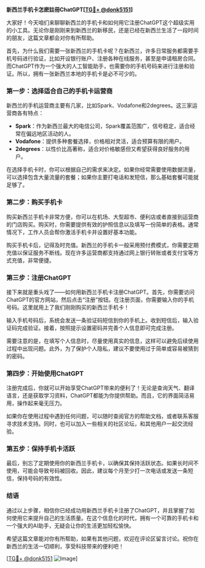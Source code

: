 **新西兰手机卡怎麽註冊ChatGPT[[TG💪+ @donk5151](https://t.me/s/donk5151)]**

大家好！今天咱们来聊聊新西兰的手机卡和如何用它注册ChatGPT这个超级实用的小工具。无论你是刚刚来到新西兰的新移民，还是已经在新西兰生活了一段时间的朋友，这篇文章都会对你有所帮助。

首先，为什么我们需要一张新西兰的手机卡呢？在新西兰，许多日常服务都需要手机号码进行验证，比如开设银行账户、注册各种在线服务，甚至是申请租房合同。而ChatGPT作为一个强大的人工智能助手，也需要你的手机号码来进行注册和验证。所以，拥有一张新西兰本地的手机卡是必不可少的。

### **第一步：选择适合自己的手机卡运营商**

新西兰的手机运营商主要有几家，比如Spark、Vodafone和2degrees。这三家运营商各有特点：

- **Spark**：作为新西兰最大的电信公司，Spark覆盖范围广，信号稳定，适合经常在偏远地区活动的人。
- **Vodafone**：提供多种套餐选择，价格相对灵活，适合预算有限的用户。
- **2degrees**：以性价比高著称，适合对价格敏感但又希望获得良好服务的用户。

在选择手机卡时，你可以根据自己的需求来决定。如果你经常需要使用数据流量，可以选择包含大量流量的套餐；如果你主要打电话和发短信，那么基础套餐可能就足够了。

### **第二步：购买手机卡**

购买新西兰手机卡非常方便，你可以在机场、大型超市、便利店或者直接到运营商的门店购买。购买时，你需要提供有效的护照信息以及填写一份简单的表格。通常情况下，工作人员会帮你激活手机卡并设置好基本功能。

购买手机卡后，记得及时充值。新西兰的手机卡一般采用预付费模式，你需要定期充值以保证服务不断线。现在许多运营商都支持通过网上银行转账或者支付宝等方式充值，非常便捷。

### **第三步：注册ChatGPT**

接下来就是重头戏了——如何用新西兰手机卡注册ChatGPT。首先，你需要访问ChatGPT的官方网站，然后点击“注册”按钮。在注册页面，你需要输入你的手机号码。这里就用上了我们刚刚购买的新西兰手机卡！

输入手机号码后，系统会发送一条验证码短信到你的手机上。收到短信后，输入验证码完成验证。接着，按照提示设置密码并完善个人信息即可完成注册。

需要注意的是，在填写个人信息时，尽量使用真实的信息，这样可以避免后续使用过程中出现问题。此外，为了保护个人隐私，建议不要使用过于简单或容易被猜到的密码。

### **第四步：开始使用ChatGPT**

注册完成后，你就可以开始享受ChatGPT带来的便利了！无论是查询天气、翻译语言，还是获取学习资料，ChatGPT都能为你提供帮助。而且，它的界面简洁易用，操作起来毫无压力。

如果你在使用过程中遇到任何问题，可以随时查阅官方的帮助文档，或者联系客服寻求技术支持。同时，也可以加入一些相关的社区论坛，和其他用户一起交流经验。

### **第五步：保持手机卡活跃**

最后，别忘了定期使用你的新西兰手机卡，以确保其保持活跃状态。如果长时间不使用，可能会导致号码被回收。因此，建议每个月至少打一次电话或发送一条短信，保持号码的有效性。

### **结语**

通过以上步骤，相信你已经成功用新西兰手机卡注册了ChatGPT，并且掌握了如何使用它来提升自己的生活质量。在这个信息化的时代，拥有一个可靠的手机卡和一个强大的AI助手，无疑会让你的生活更加轻松愉快。

希望这篇文章能对你有所帮助，如果有其他问题，欢迎在评论区留言讨论。祝你在新西兰的生活一切顺利，享受科技带来的便利吧！

[[TG💪+ @donk5151](https://t.me/s/donk5151) ![Image](https://i.postimg.cc/rwNCRYN7/Snipaste-2025-04-30-17-27-05.png)]